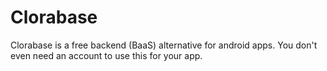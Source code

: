 # Clorabase
Clorabase is a free backend (BaaS) alternative for android apps. You don't even need an account to use this for your app.
